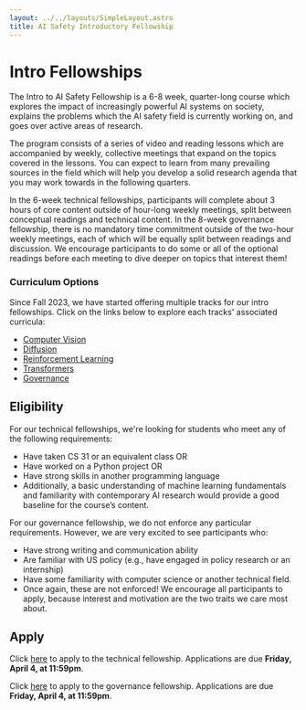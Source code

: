 ```yaml
---
layout: ../../layouts/SimpleLayout.astro
title: AI Safety Introductory Fellowship
---
```


# Intro Fellowships

The Intro to AI Safety Fellowship is a 6-8 week, quarter-long course which
explores the impact of increasingly powerful AI systems on society, explains
the problems which the AI safety field is currently working on, and goes over
active areas of research.

The program consists of a series of video and reading lessons which are
accompanied by weekly, collective meetings that expand on the topics covered
in the lessons. You can expect to learn from many prevailing sources in the
field which will help you develop a solid research agenda that you may work
towards in the following quarters.

In the 6-week technical fellowships, participants will complete about 3 hours 
of core content outside of hour-long weekly meetings, split between conceptual 
readings and technical content. In the 8-week governance fellowship, there is 
no mandatory time commitment outside of the two-hour weekly meetings, each of
which will be equally split between readings and discussion. We encourage 
participants to do some or all of the optional readings before each meeting
to dive deeper on topics that interest them!

### Curriculum Options

Since Fall 2023, we have started offering multiple tracks for our intro
fellowships. Click on the links below to explore each tracks' associated
curricula:

- [Computer Vision](/fellowships/cv)
- [Diffusion](/fellowships/diffusion)
- [Reinforcement Learning](/fellowships/rl)
- [Transformers](/fellowships/transformers)
- [Governance](/fellowships/governance)

## Eligibility

For our technical fellowships, we're looking for students who meet any of the following requirements:

- Have taken CS 31 or an equivalent class OR
- Have worked on a Python project OR
- Have strong skills in another programming language
- Additionally, a basic understanding of machine learning fundamentals and
  familiarity with contemporary AI research would provide a good baseline for the
  course’s content.

For our governance fellowship, we do not enforce any particular requirements. However, we are very excited to see participants who:
- Have strong writing and communication ability
- Are familiar with US policy (e.g., have engaged in policy research or an internship)
- Have some familiarity with computer science or another technical field.
- Once again, these are not enforced! We encourage all participants to apply, because interest and motivation are the two traits we care most about.

## Apply

Click [here](//forms.gle/A1fA5A6nbzvftRPY8) to apply to the technical fellowship. Applications are due **Friday, April 4, at 11:59pm**.

Click [here](https://docs.google.com/forms/d/e/1FAIpQLSe9S0rxOdrp1XEoxHnvOeKOFvW-9739TnWMtpm82qxm1l0eIw/viewform?usp=sharing) to apply to the governance fellowship. Applications are due **Friday, April 4, at 11:59pm**.
